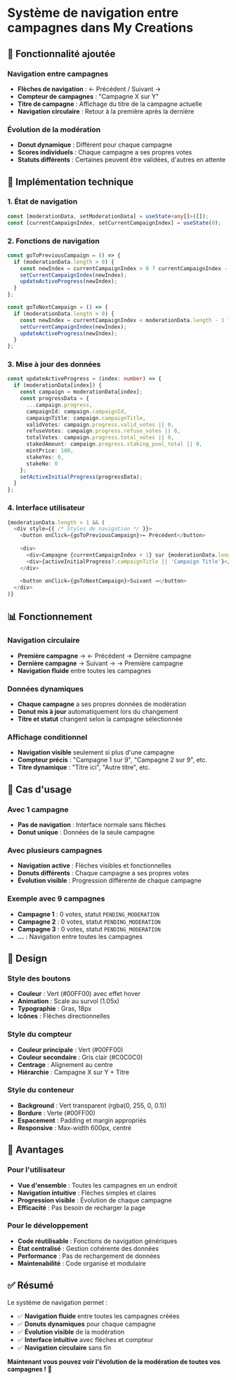 # Système de navigation entre campagnes dans My Creations

## 🎯 **Fonctionnalité ajoutée**

### **Navigation entre campagnes**
- **Flèches de navigation** : ← Précédent / Suivant →
- **Compteur de campagnes** : "Campagne X sur Y"
- **Titre de campagne** : Affichage du titre de la campagne actuelle
- **Navigation circulaire** : Retour à la première après la dernière

### **Évolution de la modération**
- **Donut dynamique** : Différent pour chaque campagne
- **Scores individuels** : Chaque campagne a ses propres votes
- **Statuts différents** : Certaines peuvent être validées, d'autres en attente

## 🔧 **Implémentation technique**

### **1. État de navigation**
```typescript
const [moderationData, setModerationData] = useState<any[]>([]);
const [currentCampaignIndex, setCurrentCampaignIndex] = useState(0);
```

### **2. Fonctions de navigation**
```typescript
const goToPreviousCampaign = () => {
  if (moderationData.length > 0) {
    const newIndex = currentCampaignIndex > 0 ? currentCampaignIndex - 1 : moderationData.length - 1;
    setCurrentCampaignIndex(newIndex);
    updateActiveProgress(newIndex);
  }
};

const goToNextCampaign = () => {
  if (moderationData.length > 0) {
    const newIndex = currentCampaignIndex < moderationData.length - 1 ? currentCampaignIndex + 1 : 0;
    setCurrentCampaignIndex(newIndex);
    updateActiveProgress(newIndex);
  }
};
```

### **3. Mise à jour des données**
```typescript
const updateActiveProgress = (index: number) => {
  if (moderationData[index]) {
    const campaign = moderationData[index];
    const progressData = {
      ...campaign.progress,
      campaignId: campaign.campaignId,
      campaignTitle: campaign.campaignTitle,
      validVotes: campaign.progress.valid_votes || 0,
      refuseVotes: campaign.progress.refuse_votes || 0,
      totalVotes: campaign.progress.total_votes || 0,
      stakedAmount: campaign.progress.staking_pool_total || 0,
      mintPrice: 100,
      stakeYes: 0,
      stakeNo: 0
    };
    setActiveInitialProgress(progressData);
  }
};
```

### **4. Interface utilisateur**
```typescript
{moderationData.length > 1 && (
  <div style={{ /* Styles de navigation */ }}>
    <button onClick={goToPreviousCampaign}>← Précédent</button>
    
    <div>
      <div>Campagne {currentCampaignIndex + 1} sur {moderationData.length}</div>
      <div>{activeInitialProgress?.campaignTitle || 'Campaign Title'}</div>
    </div>
    
    <button onClick={goToNextCampaign}>Suivant →</button>
  </div>
)}
```

## 📊 **Fonctionnement**

### **Navigation circulaire**
- **Première campagne** → ← Précédent → Dernière campagne
- **Dernière campagne** → Suivant → → Première campagne
- **Navigation fluide** entre toutes les campagnes

### **Données dynamiques**
- **Chaque campagne** a ses propres données de modération
- **Donut mis à jour** automatiquement lors du changement
- **Titre et statut** changent selon la campagne sélectionnée

### **Affichage conditionnel**
- **Navigation visible** seulement si plus d'une campagne
- **Compteur précis** : "Campagne 1 sur 9", "Campagne 2 sur 9", etc.
- **Titre dynamique** : "Titre ici", "Autre titre", etc.

## 🎯 **Cas d'usage**

### **Avec 1 campagne**
- **Pas de navigation** : Interface normale sans flèches
- **Donut unique** : Données de la seule campagne

### **Avec plusieurs campagnes**
- **Navigation active** : Flèches visibles et fonctionnelles
- **Donuts différents** : Chaque campagne a ses propres votes
- **Évolution visible** : Progression différente de chaque campagne

### **Exemple avec 9 campagnes**
- **Campagne 1** : 0 votes, statut `PENDING_MODERATION`
- **Campagne 2** : 0 votes, statut `PENDING_MODERATION`
- **Campagne 3** : 0 votes, statut `PENDING_MODERATION`
- **...** : Navigation entre toutes les campagnes

## 🎨 **Design**

### **Style des boutons**
- **Couleur** : Vert (#00FF00) avec effet hover
- **Animation** : Scale au survol (1.05x)
- **Typographie** : Gras, 18px
- **Icônes** : Flèches directionnelles

### **Style du compteur**
- **Couleur principale** : Vert (#00FF00)
- **Couleur secondaire** : Gris clair (#C0C0C0)
- **Centrage** : Alignement au centre
- **Hiérarchie** : Campagne X sur Y + Titre

### **Style du conteneur**
- **Background** : Vert transparent (rgba(0, 255, 0, 0.1))
- **Bordure** : Verte (#00FF00)
- **Espacement** : Padding et margin appropriés
- **Responsive** : Max-width 600px, centré

## 🚀 **Avantages**

### **Pour l'utilisateur**
- **Vue d'ensemble** : Toutes les campagnes en un endroit
- **Navigation intuitive** : Flèches simples et claires
- **Progression visible** : Évolution de chaque campagne
- **Efficacité** : Pas besoin de recharger la page

### **Pour le développement**
- **Code réutilisable** : Fonctions de navigation génériques
- **État centralisé** : Gestion cohérente des données
- **Performance** : Pas de rechargement de données
- **Maintenabilité** : Code organisé et modulaire

## ✅ **Résumé**

Le système de navigation permet :
- ✅ **Navigation fluide** entre toutes les campagnes créées
- ✅ **Donuts dynamiques** pour chaque campagne
- ✅ **Évolution visible** de la modération
- ✅ **Interface intuitive** avec flèches et compteur
- ✅ **Navigation circulaire** sans fin

**Maintenant vous pouvez voir l'évolution de la modération de toutes vos campagnes !** 🎉
